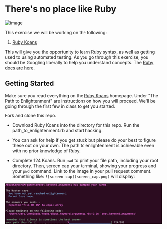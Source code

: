 # There's no place like Ruby

![image](https://media.giphy.com/media/jqPFMngIElHz2/giphy.gif)

This exercise we will be working on the following: 

1. [Ruby Koans](http://rubykoans.com/)

This will give you the opportunity to learn Ruby syntax, as well as getting used to using automated testing. As you go through this exercise, you should be Googling liberally to help you understand concepts. The [Ruby docs are here](https://ruby-doc.org/core-2.5.1/).


## Getting Started

Make sure you read everything on the [Ruby Koans](http://rubykoans.com/) homepage. Under "The Path to Enlightenment" are instructions on how you will proceed. We'll be going through the first few in class to get you started. 

Fork and clone this repo.

- Download Ruby Koans into the directory for this repo. Run the path_to_enlightenment.rb and start hacking.

- You can ask for help if you get stuck but please do your best to figure these out on your own. The path to enlightenment is achievable even with no prior knowledge of Ruby.

- Complete 124 Koans. Run `pwd` to print your file path, including your root directory. Then, screen cap your terminal, showing your progress and your `pwd` command. Link to the image in your pull request comment. Something like:
`![screen cap](screen_cap.png)`
will display: 

![screen cap](screen_cap.png)
